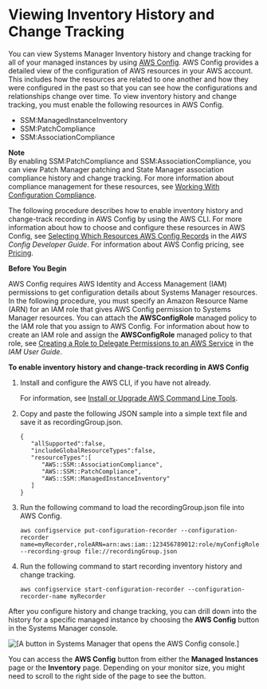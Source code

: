# Viewing Inventory History and Change Tracking<a name="sysman-inventory-history"></a>

You can view Systems Manager Inventory history and change tracking for all of your managed instances by using [AWS Config](https://docs.aws.amazon.com/config/latest/developerguide/)\. AWS Config provides a detailed view of the configuration of AWS resources in your AWS account\. This includes how the resources are related to one another and how they were configured in the past so that you can see how the configurations and relationships change over time\. To view inventory history and change tracking, you must enable the following resources in AWS Config\. 
+ SSM:ManagedInstanceInventory
+ SSM:PatchCompliance
+ SSM:AssociationCompliance

**Note**  
By enabling SSM:PatchCompliance and SSM:AssociationCompliance, you can view Patch Manager patching and State Manager association compliance history and change tracking\. For more information about compliance management for these resources, see [Working With Configuration Compliance](sysman-compliance-about.md)\. 

The following procedure describes how to enable inventory history and change\-track recording in AWS Config by using the AWS CLI\. For more information about how to choose and configure these resources in AWS Config, see [Selecting Which Resources AWS Config Records](https://docs.aws.amazon.com/config/latest/developerguide/select-resources.html) in the *AWS Config Developer Guide*\. For information about AWS Config pricing, see [Pricing](https://aws.amazon.com/config/pricing/)\.

**Before You Begin**

AWS Config requires AWS Identity and Access Management \(IAM\) permissions to get configuration details about Systems Manager resources\. In the following procedure, you must specify an Amazon Resource Name \(ARN\) for an IAM role that gives AWS Config permission to Systems Manager resources\. You can attach the **AWSConfigRole** managed policy to the IAM role that you assign to AWS Config\. For information about how to create an IAM role and assign the **AWSConfigRole** managed policy to that role, see [Creating a Role to Delegate Permissions to an AWS Service](https://docs.aws.amazon.com/IAM/latest/UserGuide/id_roles_create_for-service.html) in the *IAM User Guide*\. 

**To enable inventory history and change\-track recording in AWS Config**

1. Install and configure the AWS CLI, if you have not already\.

   For information, see [Install or Upgrade AWS Command Line Tools](getting-started-cli.md)\.

1. Copy and paste the following JSON sample into a simple text file and save it as recordingGroup\.json\.

   ```
   {
      "allSupported":false,
      "includeGlobalResourceTypes":false,
      "resourceTypes":[
         "AWS::SSM::AssociationCompliance",
         "AWS::SSM::PatchCompliance",
         "AWS::SSM::ManagedInstanceInventory"
      ]
   }
   ```

1. Run the following command to load the recordingGroup\.json file into AWS Config\.

   ```
   aws configservice put-configuration-recorder --configuration-recorder name=myRecorder,roleARN=arn:aws:iam::123456789012:role/myConfigRole --recording-group file://recordingGroup.json
   ```

1. Run the following command to start recording inventory history and change tracking\.

   ```
   aws configservice start-configuration-recorder --configuration-recorder-name myRecorder
   ```

After you configure history and change tracking, you can drill down into the history for a specific managed instance by choosing the **AWS Config** button in the Systems Manager console\.

![\[A button in Systems Manager that opens the AWS Config console.\]](http://docs.aws.amazon.com/systems-manager/latest/userguide/images/inventory-awsconfig-button.png)

You can access the **AWS Config** button from either the **Managed Instances** page or the **Inventory** page\. Depending on your monitor size, you might need to scroll to the right side of the page to see the button\.